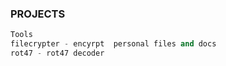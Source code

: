 ### PROJECTS 
```py
Tools
filecrypter - encyrpt  personal files and docs
rot47 - rot47 decoder 
```

